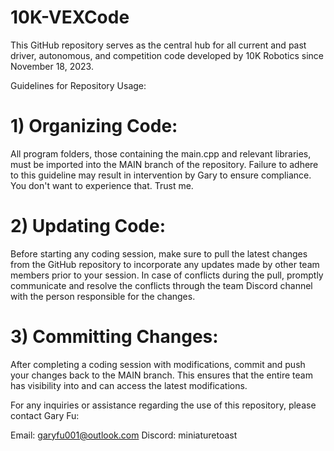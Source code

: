 # 10K-VEXCode
This GitHub repository serves as the central hub for all current and past driver, autonomous, and competition code developed by 10K Robotics since November 18, 2023.

Guidelines for Repository Usage:
# 1) Organizing Code:

All program folders, those containing the main.cpp and relevant libraries, must be imported into the MAIN branch of the repository.
Failure to adhere to this guideline may result in intervention by Gary to ensure compliance. You don't want to experience that. Trust me.

# 2) Updating Code:

Before starting any coding session, make sure to pull the latest changes from the GitHub repository to incorporate any updates made by other team members prior to your session.
In case of conflicts during the pull, promptly communicate and resolve the conflicts through the team Discord channel with the person responsible for the changes.

# 3) Committing Changes:

After completing a coding session with modifications, commit and push your changes back to the MAIN branch.
This ensures that the entire team has visibility into and can access the latest modifications.

For any inquiries or assistance regarding the use of this repository, please contact Gary Fu:

Email: garyfu001@outlook.com
Discord: miniaturetoast
